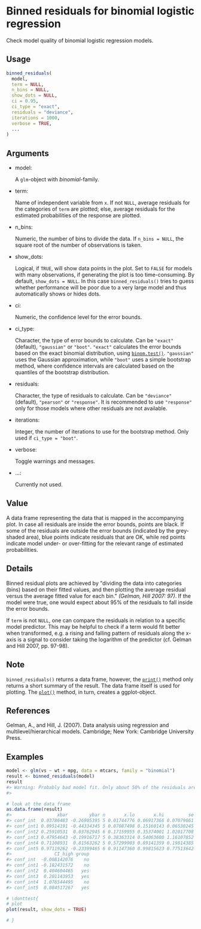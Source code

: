 # Binned residuals for binomial logistic regression

Check model quality of binomial logistic regression models.

## Usage

``` r
binned_residuals(
  model,
  term = NULL,
  n_bins = NULL,
  show_dots = NULL,
  ci = 0.95,
  ci_type = "exact",
  residuals = "deviance",
  iterations = 1000,
  verbose = TRUE,
  ...
)
```

## Arguments

- model:

  A `glm`-object with *binomial*-family.

- term:

  Name of independent variable from `x`. If not `NULL`, average
  residuals for the categories of `term` are plotted; else, average
  residuals for the estimated probabilities of the response are plotted.

- n_bins:

  Numeric, the number of bins to divide the data. If `n_bins = NULL`,
  the square root of the number of observations is taken.

- show_dots:

  Logical, if `TRUE`, will show data points in the plot. Set to `FALSE`
  for models with many observations, if generating the plot is too
  time-consuming. By default, `show_dots = NULL`. In this case
  `binned_residuals()` tries to guess whether performance will be poor
  due to a very large model and thus automatically shows or hides dots.

- ci:

  Numeric, the confidence level for the error bounds.

- ci_type:

  Character, the type of error bounds to calculate. Can be `"exact"`
  (default), `"gaussian"` or `"boot"`. `"exact"` calculates the error
  bounds based on the exact binomial distribution, using
  [`binom.test()`](https://rdrr.io/r/stats/binom.test.html).
  `"gaussian"` uses the Gaussian approximation, while `"boot"` uses a
  simple bootstrap method, where confidence intervals are calculated
  based on the quantiles of the bootstrap distribution.

- residuals:

  Character, the type of residuals to calculate. Can be `"deviance"`
  (default), `"pearson"` or `"response"`. It is recommended to use
  `"response"` only for those models where other residuals are not
  available.

- iterations:

  Integer, the number of iterations to use for the bootstrap method.
  Only used if `ci_type = "boot"`.

- verbose:

  Toggle warnings and messages.

- ...:

  Currently not used.

## Value

A data frame representing the data that is mapped in the accompanying
plot. In case all residuals are inside the error bounds, points are
black. If some of the residuals are outside the error bounds (indicated
by the grey-shaded area), blue points indicate residuals that are OK,
while red points indicate model under- or over-fitting for the relevant
range of estimated probabilities.

## Details

Binned residual plots are achieved by "dividing the data into categories
(bins) based on their fitted values, and then plotting the average
residual versus the average fitted value for each bin." *(Gelman, Hill
2007: 97)*. If the model were true, one would expect about 95% of the
residuals to fall inside the error bounds.

If `term` is not `NULL`, one can compare the residuals in relation to a
specific model predictor. This may be helpful to check if a term would
fit better when transformed, e.g. a rising and falling pattern of
residuals along the x-axis is a signal to consider taking the logarithm
of the predictor (cf. Gelman and Hill 2007, pp. 97-98).

## Note

`binned_residuals()` returns a data frame, however, the
[`print()`](https://rdrr.io/r/base/print.html) method only returns a
short summary of the result. The data frame itself is used for plotting.
The [`plot()`](https://rdrr.io/r/graphics/plot.default.html) method, in
turn, creates a ggplot-object.

## References

Gelman, A., and Hill, J. (2007). Data analysis using regression and
multilevel/hierarchical models. Cambridge; New York: Cambridge
University Press.

## Examples

``` r
model <- glm(vs ~ wt + mpg, data = mtcars, family = "binomial")
result <- binned_residuals(model)
result
#> Warning: Probably bad model fit. Only about 50% of the residuals are inside the error bounds.
#> 

# look at the data frame
as.data.frame(result)
#>                 xbar        ybar n       x.lo       x.hi         se     CI_low
#> conf_int  0.03786483 -0.26905395 5 0.01744776 0.06917366 0.07079661 -0.5299658
#> conf_int1 0.09514191 -0.44334345 5 0.07087498 0.15160143 0.06530245 -0.7042553
#> conf_int2 0.25910531  0.03762945 6 0.17159955 0.35374001 1.02017708 -0.3293456
#> conf_int3 0.47954643 -0.19916717 5 0.38363314 0.54063600 1.16107852 -0.5994783
#> conf_int4 0.71108931  0.81563262 5 0.57299903 0.89141359 0.19814385  0.5547207
#> conf_int5 0.97119262 -0.23399465 6 0.91147360 0.99815623 0.77513642 -0.5525066
#>                CI_high group
#> conf_int  -0.008142076    no
#> conf_int1 -0.182431572    no
#> conf_int2  0.404604465   yes
#> conf_int3  0.201143953   yes
#> conf_int4  1.076544495    no
#> conf_int5  0.084517267   yes

# \donttest{
# plot
plot(result, show_dots = TRUE)

# }
```
